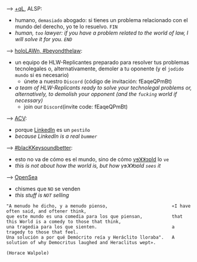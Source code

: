 
--> [+qL](https://www.manuelastillero.com), ALSP:
* humano, `demasiado` abogado: si tienes un problema relacionado con el mundo del derecho, yo te lo resuelvo. `FIN`
* _human, `too` lawyer: if you have a problem related to the world of law, I will solve it for you. `END`_

--> [holoLAWn, #beyondthelaw](https://www.hololawn.io):
* un equipo de HLW-Replicantes preparado para resolver tus problemas tecnolegales o, alternativamente, demoler a tu oponente (y el `jodido mundo` si es necesario)
  * únete a nuestro `Discord` (código de invitación: fEaqeQPmBt) 
* _a team of HLW-Replicants ready to solve your technolegal problems or, alternatively, to demolish your opponent (and the `fucking` world if necessary)_
  * join our `Discord`(invite code: fEaqeQPmBt)

--> [ACV](https://read.cv/mastillerof):
* porque [LinkedIn](https://www.linkedin.com/in/manuelastillero) es un `pestiño`
* _because LinkedIn is a real `bummer`_

--> [#blacKKeysoundbetter](https://www.youtube.com/@blackkeysoundbetter):
* esto no va de cómo es el mundo, sino de cómo [γɘꓘꓘɔɒld](https://twitter.com/21213KK525) lo `ve`
* _this is not about how the world is, but how γɘꓘꓘɔɒld `sees` it_

--> [OpenSea](https://opensea.io/21213KK525)
* chismes que `NO` se venden
* _this stuff is `NOT` selling_

```
"A menudo he dicho, y a menudo pienso,                        «I have often said, and oftener think,
que este mundo es una comedia para los que piensan,           that this World is a comedy to those that think,
una tragedia para los que sienten.                            a tragedy to those that feel.
Una solución a por qué Demócrito reía y Heráclito lloraba".   A solution of why Democritus laughed and Heraclitus wept».

(Horace Walpole)
```
